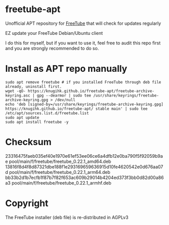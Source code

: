 # freetube-apt
Unofficial APT repository for [FreeTube](https://github.com/FreeTubeApp/FreeTube) that will check for updates regularly

EZ update your FreeTube Debian/Ubuntu client

I do this for myself, but if you want to use it, feel free to audit this repo first and you are strongly recommended to do so.

# Install as APT repo manually
```shell
sudo apt remove freetube # if you installed FreeTube through deb file already, uninstall first.
wget -qO- https://knugihk.github.io/freetube-apt/freetube-archive-keyring.asc | gpg --dearmor | sudo tee /usr/share/keyrings/freetube-archive-keyring.gpg > /dev/null
echo 'deb [signed-by=/usr/share/keyrings/freetube-archive-keyring.gpg] https://knugihk.github.io/freetube-apt/ stable main' | sudo tee /etc/apt/sources.list.d/freetube.list
sudo apt update
sudo apt install freetube -y
```

# Checksum
23316475faeb035ef40e1970e61ef53ee06ce6a4dfb12e0ba790f5f92059b9ae  pool/main/f/freetube/freetube_0.22.1_amd64.deb  
13816f8d4f8d87321dbe188f1e293169659636915d10fe4620542e0d676aa07d  pool/main/f/freetube/freetube_0.22.1_arm64.deb  
bb33b2d1b7ecfb1f87b7f82f653ac609b29014b4204ed373f3bb0d82d00a86a3  pool/main/f/freetube/freetube_0.22.1_armhf.deb  


# Copyright
The FreeTube installer (deb file) is re-distributed in AGPLv3
